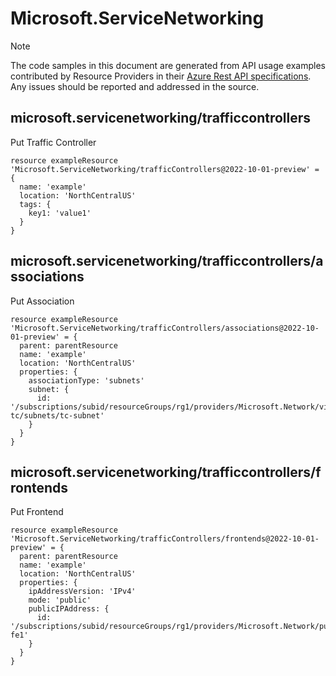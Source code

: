 # Microsoft.ServiceNetworking
  
> [!NOTE]
> The code samples in this document are generated from API usage examples contributed by Resource Providers in their [Azure Rest API specifications](https://github.com/Azure/azure-rest-api-specs). Any issues should be reported and addressed in the source.


## microsoft.servicenetworking/trafficcontrollers

Put Traffic Controller
```bicep
resource exampleResource 'Microsoft.ServiceNetworking/trafficControllers@2022-10-01-preview' = {
  name: 'example'
  location: 'NorthCentralUS'
  tags: {
    key1: 'value1'
  }
}
```

## microsoft.servicenetworking/trafficcontrollers/associations

Put Association
```bicep
resource exampleResource 'Microsoft.ServiceNetworking/trafficControllers/associations@2022-10-01-preview' = {
  parent: parentResource 
  name: 'example'
  location: 'NorthCentralUS'
  properties: {
    associationType: 'subnets'
    subnet: {
      id: '/subscriptions/subid/resourceGroups/rg1/providers/Microsoft.Network/virtualNetworks/vnet-tc/subnets/tc-subnet'
    }
  }
}
```

## microsoft.servicenetworking/trafficcontrollers/frontends

Put Frontend
```bicep
resource exampleResource 'Microsoft.ServiceNetworking/trafficControllers/frontends@2022-10-01-preview' = {
  parent: parentResource 
  name: 'example'
  location: 'NorthCentralUS'
  properties: {
    ipAddressVersion: 'IPv4'
    mode: 'public'
    publicIPAddress: {
      id: '/subscriptions/subid/resourceGroups/rg1/providers/Microsoft.Network/publicIPAddresses/PublicIP-fe1'
    }
  }
}
```
